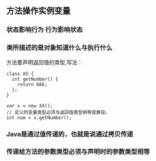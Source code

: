 ## 方法操作实例变量 

### 状态影响行为 行为影响状态

### 类所描述的是对象知道什么与执行什么

方法要声明返回值的类型,写法：
```
class XX {
  int getNumber() {
    return 666;
  };
}

var x = new XX();
// 定义的变量类型必须与返回值类型相等或兼容。
int num = x.getNumber();
```

### Java是通过值传递的，也就是说通过拷贝传递

### 传递给方法的参数类型必须与声明时的参数类型相等
